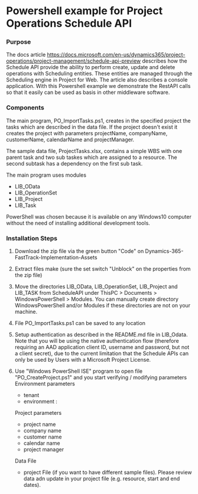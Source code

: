 # Powershell example for Project Operations Schedule API

### Purpose
The docs article https://docs.microsoft.com/en-us/dynamics365/project-operations/project-management/schedule-api-preview describes how the Schedule API provide the ability to perform create, update and delete operations with Scheduling entities. These entities are managed through the Scheduling engine in Project for Web. 
The article also describes a console application.
With this Powershell example we demonstrate the RestAPI calls so that it easily can be used as basis in other middleware software. 

### Components
The main program, PO_ImportTasks.ps1, creates in the specified project the tasks which are described in the data file. If the project doesn't exist it creates the project with parameters projectName, companyName, customerName, calendarName and projectManager.

The sample data file, ProjectTasks.xlsx, contains a simple WBS with one parent task and two sub taskes which are assigned to a resource. The second subtask has a dependency on the first sub task. 

The main program uses modules 
  * LIB_OData
  * LIB_OperationSet
  * LIB_Project
  * LIB_Task

PowerShell was chosen because it is available on any Windows10 computer without the need of installing additional development tools.

### Installation Steps

1) Download the zip file via the green button "Code" on Dynamics-365-FastTrack-Implementation-Assets
2) Extract files make (sure the set switch "Unblock" on the properties from the zip file)
3) Move the directories LIB_OData, LIB_OperationSet, LIB_Project and LIB_TASK from ScheduleAPI under ThisPC > Documents > WindowsPowerShell > Modules. You can manually create directory WindowsPowerShell and/or Modules if these directories are not on your machine.
4) File PO_ImportTasks.ps1 can be saved to any location
5) Setup authentication as described in the README.md file in LIB_Odata. Note that you will be using the native authentication flow (therefore requiring an AAD application client ID, username and password, but not a client secret), due to the current limitation that the Schedule APIs can only be used by Users with a Microsoft Project License.
6) Use "Windows PowerShell ISE" program to open file "PO_CreateProject.ps1" and you start verifying / modifying parameters 
   Environment parameters
    * tenant
    * environment : 

   Project parameters
    * project name
    * company name
    * customer name 
    * calendar name
    * project manager
   
   Data File 
    * project File (if you want to have different sample files). Please review data adn update in your project file (e.g. resource, start and end dates).
